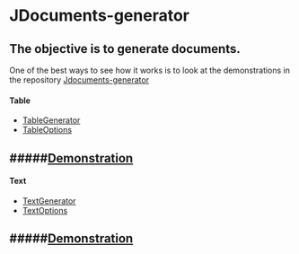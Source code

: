 JDocuments-generator
=======
The objective is to generate documents.
-----------

One of the best ways to see how it works is to look at the demonstrations in the repository [Jdocuments-generator](https://github.com/DecioAmador/Jdocuments-generator/tree/master/src/test/java/com/github/decioamador/jdocsgen/demo)

#### Table
- [TableGenerator](https://github.com/DecioAmador/Jdocuments-generator/blob/master/src/main/java/com/github/decioamador/jdocsgen/table/TableGenerator.java)
- [TableOptions](https://github.com/DecioAmador/Jdocuments-generator/blob/master/src/main/java/com/github/decioamador/jdocsgen/table/TableOptions.java)

#####[Demonstration](https://github.com/DecioAmador/Jdocuments-generator/blob/master/src/test/java/com/github/decioamador/jdocsgen/demo/table/TableGeneratorDemo.java)
---

#### Text
- [TextGenerator](https://github.com/DecioAmador/Jdocuments-generator/blob/master/src/main/java/com/github/decioamador/jdocsgen/text/TextGenerator.java)
- [TextOptions](https://github.com/DecioAmador/Jdocuments-generator/blob/master/src/main/java/com/github/decioamador/jdocsgen/text/TextOptions.java)

#####[Demonstration](https://github.com/DecioAmador/Jdocuments-generator/blob/master/src/test/java/com/github/decioamador/jdocsgen/demo/text/TextGeneratorDemo.java)
---